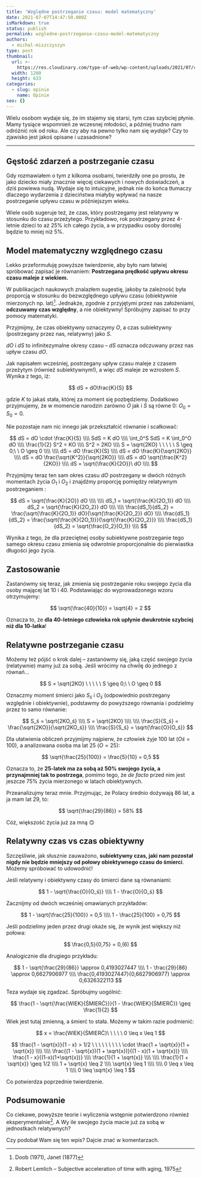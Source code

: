 ```yaml
---
title: 'Względne postrzeganie czasu: model matematyczny'
date: 2021-07-07T14:47:50.000Z
isMarkdown: true
status: publish
permalink: wzgledne-postrzeganie-czasu-model-matematyczny
authors:
  - michal-miszczyszyn
type: post
thumbnail:
  url: >-
    https://res.cloudinary.com/type-of-web/wp-content/uploads/2021/07/relatywny_wzgledny_subiektywny_czas_postrzeganie.png
  width: 1200
  height: 633
categories:
  - slug: opinie
    name: Opinie
seo: {}
---
```


Wielu osobom wydaje się, że im stajemy się starsi, tym czas szybciej płynie. Mamy tysiące wspomnień ze wczesnej młodości, a później trudno nam odróżnić rok od roku. Ale czy aby na pewno tylko nam się *wydaje*? Czy to zjawisko jest jakoś opisane i uzasadnione?

---

<script defer src="https://cdnjs.cloudflare.com/ajax/libs/mathjax/2.7.5/MathJax.js?config=TeX-AMS_CHTML"></script>

## Gęstość zdarzeń a postrzeganie czasu

Gdy rozmawiałem o tym z kilkoma osobami, twierdziły one po prostu, że jako dziecko miały znacznie więcej ciekawych i nowych doświadczeń, a dziś powiewa nudą. Wydaje się to intuicyjne, jednak nie do końca tłumaczy dlaczego wydarzenia z dzieciństwa miałyby wpływać na nasze postrzeganie upływu czasu w późniejszym wieku.

Wiele osób sugeruje też, że czas, który postrzegamy jest relatywny w stosunku do czasu przeżytego. Przykładowo, rok postrzegany przez 4-letnie dzieci to aż 25% ich całego życia, a w przypadku osoby dorosłej będzie to mniej niż 5%.

## Model matematyczny względnego czasu

Lekko przeformułuję powyższe twierdzenie, aby było nam łatwiej spróbować zapisać je równaniem: **Postrzegana prędkość upływu okresu czasu maleje z wiekiem.**

W publikacjach naukowych znalazłem sugestię, jakoby ta zależność była proporcją w stosunku do bezwzględnego upływu czasu (obiektywnie mierzonych np. lat)[^1]. Jednakże, zgodnie z przyjętymi przez nas założeniami, **odczuwamy czas względny**, a nie obiektywny! Spróbujmy zapisać to przy pomocy matematyki.

Przyjmijmy, że czas obiektywny oznaczymy $O$, a czas subiektywny (postrzegany przez nas, relatywny) jako $S$.

$dO$ i $dS$ to infinitezymalne okresy czasu – $dS$ oznacza odczuwany przez nas upływ czasu $dO$.

Jak napisałem wcześniej, postrzegany upływ czasu maleje z czasem przeżytym (również subiektywnym!), a więc $dS$ maleje ze wzrostem $S$. Wynika z tego, iż:

$$
dS = dO\frac{K}{S}
$$

gdzie $K$ to jakaś stała, której za moment się pozbędziemy. Dodatkowo przyjmujemy, że w momencie narodzin zarówno $O$ jak i $S$ są równe 0: $O_0 = S_0 = 0$.

Nie pozostaje nam nic innego jak przekształcić równanie i scałkować:

$$
dS = dO \cdot \frac{K}{S} \\\\
SdS = K dO \\\\
\int_0^S SdS = K \int_0^O dO \\\\
\frac{1}{2} S^2 = KO \\\\
S^2 = 2KO \\\\
S = \sqrt{2KO} \ \ \ \ \ S \geq 0;\ \  O \geq 0 \\\\
\\\\
dS = dO \frac{K}{S} \\\\
dS = dO \frac{K}{\sqrt{2KO}} \\\\
dS = dO \frac{\sqrt{K^2}}{\sqrt{2KO}} \\\\
dS = dO \sqrt{\frac{K^2}{2KO}} \\\\
dS = \sqrt{\frac{K}{2O}}\ dO \\\\
$$

Przyjmijmy teraz ten sam okres czasu $dO$ postrzegany w dwóch różnych momentach życia $O_1$ i $O_2$ i znajdźmy proporcję pomiędzy relatywnym postrzeganiem :

$$
dS = \sqrt{\frac{K}{2O}} dO \\\\
\\\\
dS_1 = \sqrt{\frac{K}{2O_1}} dO \\\\
dS_2 = \sqrt{\frac{K}{2O_2}} dO \\\\
\\\\
\frac{dS_1}{dS_2} = \frac{\sqrt{\frac{K}{2O_1}} dO}{\sqrt{\frac{K}{2O_2}} dO} \\\\
\frac{dS_1}{dS_2} = \frac{\sqrt{\frac{K}{2O_1}}}{\sqrt{\frac{K}{2O_2}}} \\\\
\frac{dS_1}{dS_2} = \sqrt{\frac{O_2}{O_1}} \\\\
$$

Wynika z tego, że dla przeciętnej osoby subiektywne postrzeganie tego samego okresu czasu zmienia się odwrotnie proporcjonalnie do pierwiastka długości jego życia.

## Zastosowanie

Zastanówmy się teraz, jak zmienia się postrzeganie roku swojego życia dla osoby mającej lat 10 i 40. Podstawiając do wyprowadzonego wzoru otrzymujemy:

$$
\sqrt{\frac{40}{10}} = \sqrt{4} = 2
$$

Oznacza to, że **dla 40-letniego człowieka rok upłynie dwukrotnie szybciej niż dla 10-latka**!

## Relatywne postrzeganie czasu

Możemy też pójść o krok dalej – zastanówmy się, jaką część swojego życia (relatywnie) mamy już za sobą. Jeśli wrócimy na chwilę do jednego z równań…

$$
S = \sqrt{2KO} \ \ \ \ \ S \geq 0;\ \  O \geq 0
$$

Oznaczmy moment śmierci jako $S_ś$ i $O_ś$ (odpowiednio postrzegany względnie i obiektywnie), podstawmy do powyższego równania i podzielmy przez to samo równanie:

$$
S_ś = \sqrt{2KO_ś} \\\\
S = \sqrt{2KO} \\\\
\\\\
\frac{S}{S_ś} = \frac{\sqrt{2KO}}{\sqrt{2KO_ś}} \\\\
\frac{S}{S_ś} = \sqrt{\frac{O}{O_ś}}
$$

Dla ułatwienia obliczeń przyjmijmy najpierw, że człowiek żyje 100 lat ($Oś = 100$), a analizowana osoba ma lat 25 ($O = 25$):

$$
\sqrt{\frac{25}{100}} = \frac{5}{10} = 0,5
$$

Oznacza to, że **25-latek ma za sobą aż 50% swojego życia, a przynajmniej tak to postrzega**, pomimo tego, że _de facto_ przed nim jest jeszcze 75% życia mierzonego w latach obiektywnych.

Przeanalizujmy teraz mnie. Przyjmując, że Polacy średnio dożywają 86 lat, a ja mam lat 29, to:

$$
\sqrt{\frac{29}{86}} = 58%
$$

Cóż, większość życia już za mną 🙃

## Relatywny czas vs czas obiektywny

Szczęśliwie, jak słusznie zauważono, **subiektywny czas, jaki nam pozostał nigdy nie będzie mniejszy od połowy obiektywnego czasu do śmierci**. Możemy spróbować to udowodnić!

Jeśli relatywny i obiektywny czasy do śmierci dane są równaniami:

$$
1 - \sqrt{\frac{O}{O_ś}} \\\\
1 - \frac{O}{O_ś}
$$

Zacznijmy od dwóch wcześniej omawianych przykładów:

$$
1 - \sqrt{\frac{25}{100}} = 0,5 \\\\
1 - \frac{25}{100} = 0,75
$$

Jeśli podzielimy jeden przez drugi okaże się, że wynik jest większy niż połowa:

$$
\frac{0,5}{0,75} = 0,(6)
$$

Analogicznie dla drugiego przykładu:

$$
1 - \sqrt{\frac{29}{86}} \approx 0,4193027447 \\\\
1 - \frac{29}{86} \approx 0,6627906977 \\\\
\frac{0,4193027447}{0,6627906977} \approx 0,6326322113
$$

Teza wydaje się zgadzać. Spróbujmy uogólnić:

$$
\frac{1 - \sqrt{\frac{WIEK}{ŚMIERĆ}}}{1 - \frac{WIEK}{ŚMIERĆ}} \geq \frac{1}{2}
$$

Wiek jest tutaj zmienną, a śmierć to stała. Możemy w takim razie podmienić:

$$
x = \frac{WIEK}{ŚMIERĆ}\ \ \ \ \   0 \leq x \leq 1
$$

$$
\frac{1 - \sqrt{x}}{1 - x} > 1/2 \ \ \ \ \ \ \ \ \ \cdot \frac{1 + \sqrt{x}}{1 + \sqrt{x}} \\\\
 \\\\
\frac{(1 - \sqrt{x})(1 + \sqrt{x})}{(1 - x)(1 + \sqrt{x})} \\\\
\frac{1 - x}{(1-x)(1+\sqrt{x})} \\\\
\frac{1}{1 + \sqrt{x}} \\\\
 \\\\
\frac{1}{1 + \sqrt{x}} \geq 1/2 \\\\
1 + \sqrt{x} \leq 2 \\\\
\sqrt{x} \leq 1 \\\\
\\\\
0 \leq x \leq 1 \\\\
0 \leq \sqrt{x} \leq 1
$$

Co potwierdza poprzednie twierdzenie.

## Podsumowanie

Co ciekawe, powyższe teorie i wyliczenia wstępnie potwierdzono również eksperymentalnie[^2]. A Wy ile swojego życia macie już za sobą w jednostkach relatywnych?

Czy podobał Wam się ten wpis? Dajcie znać w komentarzach.

[^1]: Doob (1971), Janet (1877)
[^2]: Robert Lemlich – Subjective acceleration of time with aging, 1975
